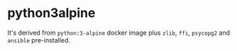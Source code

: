 # python3alpine

It's derived from `python:3-alpine` docker image plus `zlib`, `ffi`, `psycopg2` and `ansible` pre-installed.
